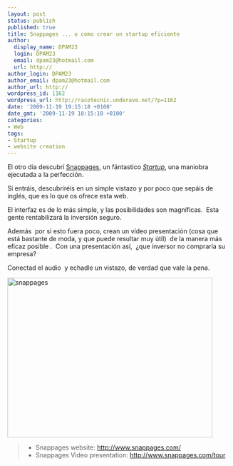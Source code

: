 ```yaml
---
layout: post
status: publish
published: true
title: Snappages ... o como crear un startup eficiente
author:
  display_name: DPAM23
  login: DPAM23
  email: dpam23@hotmail.com
  url: http://
author_login: DPAM23
author_email: dpam23@hotmail.com
author_url: http://
wordpress_id: 1162
wordpress_url: http://racotecnic.underave.net/?p=1162
date: '2009-11-19 19:15:18 +0100'
date_gmt: '2009-11-19 18:15:18 +0100'
categories:
- Web
tags:
- Startup
- website creation
---
```


El otro dia descubrí <a rel="nofollow" href="http://www.snappages.com/" target="_blank">Snappages</a>, un fántastico <a rel="nofollow" href="http://es.wikipedia.org/wiki/Compa%C3%B1%C3%ADa_startup" target="_blank"><em>Startup</em></a>, una maniobra ejecutada a la perfección.

Si entráis, descubriréis en un simple vistazo y por poco que sepáis de inglés, que es lo que os ofrece esta web.

El interfaz es de lo más simple, y las posibilidades son magníficas.  Esta gente rentabilizará la inversión seguro.

Además  por si esto fuera poco, crean un vídeo presentación (cosa que está bastante de moda, y que puede resultar muy útil)  de la manera más eficaz posible .  Con una presentación así,  ¿que inversor no compraría su empresa?

Conectad el audio  y echadle un vistazo, de verdad que vale la pena.

<img class="aligncenter size-full wp-image-1164" title="snappages" src="http://racotecnic.underave.net/wp-content/uploads/2009/11/snappages.png" alt="snappages" width="460" height="358" />
<blockquote>

<ul>
<li> Snappages website: <a rel="nofollow" href="http://www.snappages.com/" target="_blank">http://www.snappages.com/</a></li>
<li> Snappages Video presentation: <a rel="nofollow" href="http://www.snappages.com/tour" target="_blank">http://www.snappages.com/tour</a></li>
</ul>
</blockquote>

